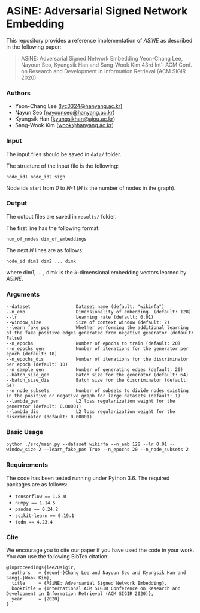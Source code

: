 # ASiNE: Adversarial Signed Network Embedding
This repository provides a reference implementation of *ASiNE* as described in the following paper:
> ASiNE: Adversarial Signed Network Embedding
> Yeon-Chang Lee, Nayoun Seo, Kyungsik Han and Sang-Wook Kim
> 43rd Int'l ACM Conf. on Research and Development in Information Retrieval (ACM SIGIR 2020)

### Authors
- Yeon-Chang Lee (lyc0324@hanyang.ac.kr)
- Nayun Seo (nayounseo@hanyang.ac.kr)
- Kyungsik Han (kyungsikhan@ajou.ac.kr)
- Sang-Wook Kim (wook@hanyang.ac.kr)

### Input
The input files should be saved in `data/` folder. 

The structure of the input file is the following:

```node_id1 node_id2 sign```

Node ids start from *0* to *N-1* (*N* is the number of nodes in the graph).

### Output
The output files are saved in `results/` folder.
   
The first line has the following format:

```num_of_nodes dim_of_embeddings```

The next *N* lines are as follows:

```node_id dim1 dim2 ... dimk```

where dim1, ... , dimk is the *k*-dimensional embedding vectors learned by *ASiNE*.

### Arguments

```
--dataset                 Dataset name (default: "wikirfa")
--n_emb                   Dimensionality of embedding. (default: 128)
--lr                      Learning rate (default: 0.01)
--window_size             Size of context window (default: 2)
--learn_fake_pos          Whether performing the additional learning of the fake positive edges generated from negative generator (default: False)
--n_epochs                Number of epochs to train (default: 20)
--n_epochs_gen            Number of iterations for the generator per epoch (default: 10)
--n_epochs_dis            Number of iterations for the discriminator per epoch (default: 10)
--n_sample_gen            Number of generating edges (default: 20)
--batch_size_gen          Batch size for the generator (default: 64)
--batch_size_dis          Batch size for the discriminator (default: 64)
--n_node_subsets          Number of subsets to divide nodes existing in the positive or negative graph for large datasets (default: 1)
--lambda_gen              L2 loss regularization weight for the generator (default: 0.00001)
--lambda_dis              L2 loss regularization weight for the discriminator (default: 0.00001)    
```

### Basic Usage
```
python ./src/main.py --dataset wikirfa --n_emb 128 --lr 0.01 --window_size 2 --learn_fake_pos True --n_epochs 20 --n_node_subsets 2  
```

### Requirements
The code has been tested running under Python 3.6. The required packages are as follows:

- ```tensorflow == 1.8.0```
- ```numpy == 1.14.5```
- ```pandas == 0.24.2```
- ```scikit-learn == 0.19.1```
- ```tqdm == 4.23.4```

### Cite
We encourage you to cite our paper if you have used the code in your work. You can use the following BibTex citation:
```
@inproceedings{lee20sigir,
  authors   = {Yeon{-}Chang Lee and Nayoun Seo and Kyungsik Han and Sang{-}Wook Kim},
  title     = {ASiNE: Adversarial Signed Network Embedding},
  booktitle = {International ACM SIGIR Conference on Research and Development in Information Retrieval (ACM SIGIR 2020)},      
  year      = {2020}
}
```